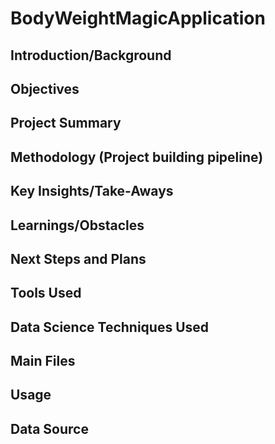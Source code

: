 # **BodyWeightMagicApplication**

## Introduction/Background
## Objectives
## Project Summary
## Methodology (Project building pipeline)
## Key Insights/Take-Aways
## Learnings/Obstacles
## Next Steps and Plans
## Tools Used
## Data Science Techniques Used
## Main Files
## Usage
## Data Source